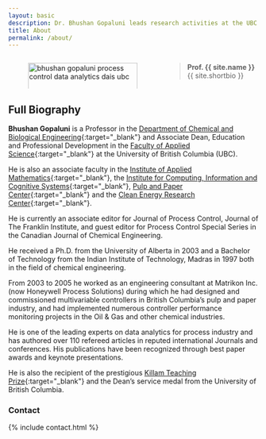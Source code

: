 ```yaml
---
layout: basic
description: Dr. Bhushan Gopaluni leads research activities at the UBC DAIS Lab. He is a professor in the Department of Chemical and Biological Engineering and an Associate Dean for Education and Professional Development in the Faculty of Applied Science at the University of British Columbia (UBC).
title: About
permalink: /about/
---
```


<section>
  <div class="columns is-multiline">
    <div class="column is-one-fifth is-full-tablet">
      <figure class="image is-pulled-right is-128x128">
        <a href="{{ site.baseurl }}/about/"><img alt="bhushan gopaluni process control data analytics dais ubc" title="Bhushan Gopaluni" class="is-rounded is-profile" style="height: 100%; object-fit: cover;" src="{{ site.baseurl }}/assets/profile/bhushan.jpg"></a>
      </figure>
    </div> 
    <div class="column">   
      <div class="content">
        <blockquote><p><b>Prof. {{ site.name }}</b> {{ site.shortbio }} </p></blockquote>
      </div>
    </div>
  </div>
</section>

## Full Biography

**Bhushan Gopaluni** is a Professor in the [Department of Chemical and Biological Engineering](https://www.chbe.ubc.ca/){:target="_blank"} and Associate Dean, Education and Professional Development in the [Faculty of Applied Science](https://apsc.ubc.ca/){:target="_blank"} at the University of British Columbia (UBC). 

He is also an associate faculty in the [Institute of Applied Mathematics](https://www.iam.ubc.ca/){:target="_blank"}, the [Institute for Computing, Information and Cognitive Systems](https://icics.ubc.ca/){:target="_blank"}, [Pulp and Paper Center](https://www.ppc.ubc.ca/){:target="_blank"} and the [Clean Energy Research Center](https://cerc.ubc.ca/){:target="_blank"}. 

He is currently an associate editor for Journal of Process Control, Journal of The Franklin Institute, and guest editor for Process Control Special Series in the Canadian Journal of Chemical Engineering.

He received a Ph.D. from the University of Alberta in 2003 and a Bachelor of Technology from the Indian Institute of Technology, Madras in 1997 both in the field of chemical engineering. 

From 2003 to 2005 he worked as an engineering consultant at Matrikon Inc. (now Honeywell Process Solutions) during which he had designed and commissioned multivariable controllers in British Columbia’s pulp and paper industry, and had implemented numerous controller performance monitoring projects in the Oil & Gas and other chemical industries.

He is one of the leading experts on data analytics for process industry and has authored over 110 refereed articles in reputed international Journals and conferences. His publications have been recognized through best paper awards and keynote presentations. 

He is also the recipient of the prestigious [Killam Teaching Prize](https://academic.ubc.ca/awards-funding/award-winners/killam-teaching-service-winners){:target="_blank"} and the Dean’s service medal from the University of British Columbia.

### Contact

{% include contact.html %}
